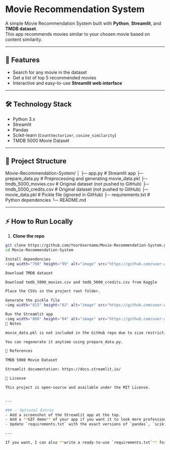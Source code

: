 # Movie Recommendation System

A simple Movie Recommendation System built with **Python**, **Streamlit**, and **TMDB dataset**.  
This app recommends movies similar to your chosen movie based on content similarity.

---

## 🚀 Features
- Search for any movie in the dataset
- Get a list of top 5 recommended movies
- Interactive and easy-to-use **Streamlit web interface**

---

## 🛠 Technology Stack
- Python 3.x
- Streamlit
- Pandas
- Scikit-learn (`CountVectorizer`, `cosine_similarity`)
- TMDB 5000 Movie Dataset

---

## 📂 Project Structure

Movie-Recommendation-System/
│
├─ app.py # Streamlit app
├─ prepare_data.py # Preprocessing and generating movie_data.pkl
├─ tmdb_5000_movies.csv # Original dataset (not pushed to GitHub)
├─ tmdb_5000_credits.csv # Original dataset (not pushed to GitHub)
├─ movie_data.pkl # Pickle file (ignored in GitHub)
├─ requirements.txt # Python dependencies
└─ README.md

---

## ⚡ How to Run Locally

1. **Clone the repo**
```bash
git clone https://github.com/YourUsername/Movie-Recommendation-System.git
cd Movie-Recommendation-System

Install dependencies
<img width="798" height="99" alt="image" src="https://github.com/user-attachments/assets/82ac5e20-f3fe-4d5d-8b4a-a834fb2f15b7" />

Download TMDB dataset

Download tmdb_5000_movies.csv and tmdb_5000_credits.csv from Kaggle

Place the CSVs in the project root folder.

Generate the pickle file
<img width="815" height="82" alt="image" src="https://github.com/user-attachments/assets/88f6b0b2-dac1-489b-900c-5a8a881fc6d4" />

Run the Streamlit app
<img width="808" height="94" alt="image" src="https://github.com/user-attachments/assets/3ba05526-5d4d-4ca9-b757-5647ae4785b3" />
📝 Notes

movie_data.pkl is not included in the GitHub repo due to size restrictions (>100MB).

You can regenerate it anytime using prepare_data.py.

🔗 References

TMDB 5000 Movie Dataset

Streamlit documentation: https://docs.streamlit.io/

📌 License

This project is open-source and available under the MIT License.


---

### ✅ Optional Extras
- Add a screenshot of the Streamlit app at the top.
- Add a **GIF demo** of your app if you want it to look more professional.  
- Update `requirements.txt` with the exact versions of `pandas`, `scikit-learn`, `streamlit`, etc.  

---

If you want, I can also **write a ready-to-use `requirements.txt`** for this project so anyone can run it without errors. Do you want me to do that?



